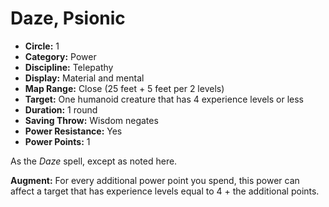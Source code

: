 # Daze, Psionic

- **Circle:** 1
- **Category:** Power
- **Discipline:** Telepathy
- **Display:** Material and mental
- **Map Range:** Close (25 feet + 5 feet per 2 levels)
- **Target:** One humanoid creature that has 4 experience levels or less
- **Duration:** 1 round
- **Saving Throw:** Wisdom negates
- **Power Resistance:** Yes
- **Power Points:** 1

As the *Daze* spell, except as noted here.

**Augment:** For every additional power point you spend, this power can affect a target that has experience levels equal to 4 + the additional points.
